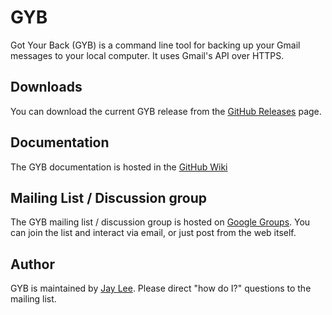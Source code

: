 GYB
============================
Got Your Back (GYB) is a command line tool for backing up your Gmail messages to your local computer. It uses Gmail's API over HTTPS.

Downloads
---------
You can download the current GYB release from the [GitHub Releases] page.

Documentation
------------------
The GYB documentation is hosted in the [GitHub Wiki]

Mailing List / Discussion group
-------------------------------
The GYB mailing list / discussion group is hosted on [Google Groups].  You can join the list and interact via email, or just post from the web itself.

Author
------
GYB is maintained by <a href="mailto:jay0lee@gmail.com">Jay Lee</a>. Please direct "how do I?" questions to the mailing list.

[GitHub Releases]: https://github.com/jay0lee/got-your-back/releases
[GitHub]: https://github.com/jay0lee/got-your-back/tree/master
[GitHub Wiki]: https://github.com/jay0lee/got-your-back/wiki
[Google Groups]: http://groups.google.com/group/got-your-back
